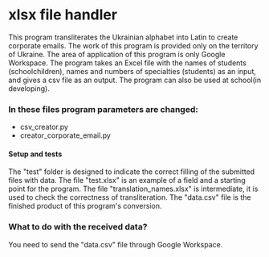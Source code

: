 # xlsx file handler
This program transliterates the Ukrainian alphabet into Latin to create corporate emails. The work of this program is provided only on the territory of Ukraine. The area of application of this program is only Google Workspace.
The program takes an Excel file with the names of students (schoolchildren), names and numbers of specialties (students) as an input, and gives a csv file as an output.
The program can also be used at school(in developing).
### In these files program parameters are changed:
* csv_creator.py
* creator_corporate_email.py
#### Setup and tests
The "test" folder is designed to indicate the correct filling of the submitted files with data. The file "test.xlsx" is an example of a field and a starting point for the program.
The file "translation_names.xlsx" is intermediate, it is used to check the correctness of transliteration. The "data.csv" file is the finished product of this program's conversion.
### What to do with the received data?
You need to send the "data.csv" file through Google Workspace.
